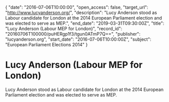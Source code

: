 {
  "date": "2016-07-06T10:00:00", 
  "open_access": false, 
  "target_url": "http://www.lucyanderson.org/", 
  "description": "Lucy Anderson stood as Labour candidate for London at the 2014 European Parliament election and was elected to serve as MEP.", 
  "end_date": "2019-03-31T09:30:00Z", 
  "title": "Lucy Anderson (Labour MEP for London)", 
  "record_id": "20160706T100000/puHERgp1f3/tgun0ATmP7Q==", 
  "publisher": "lucyanderson.org", 
  "start_date": "2016-07-06T10:00:00Z", 
  "subject": "European Parliament Elections 2014"
}

# Lucy Anderson (Labour MEP for London)

Lucy Anderson stood as Labour candidate for London at the 2014 European Parliament election and was elected to serve as MEP.